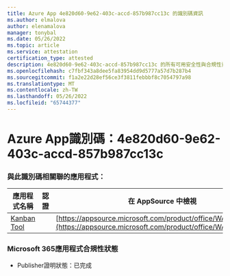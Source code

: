 ```yaml
---
title: Azure App 4e820d60-9e62-403c-accd-857b987cc13c 的識別碼資訊
ms.author: elmalova
author: elenamalova
manager: tonybal
ms.date: 05/26/2022
ms.topic: article
ms.service: attestation
certification_type: attested
description: 4e820d60-9e62-403c-accd-857b987cc13c 的所有可用安全性與合規性資訊。
ms.openlocfilehash: c7fbf343a8dee5fa83954dd9d5777a57d7b287b4
ms.sourcegitcommit: f1a2e22d28ef56ce3f3811febbbf8c7054797a98
ms.translationtype: MT
ms.contentlocale: zh-TW
ms.lasthandoff: 05/26/2022
ms.locfileid: "65744377"
---
```

# <a name="azure-app-id-4e820d60-9e62-403c-accd-857b987cc13c"></a>Azure App識別碼：4e820d60-9e62-403c-accd-857b987cc13c


### <a name="apps-associated-with-this-id"></a>與此識別碼相關聯的應用程式：
| **應用程式名稱** | **認證** | **在 AppSource 中檢視** |
|--------------|---------------|-----------------------|
| [Kanban Tool](../forward/WA200002121.md) |  | [https://appsource.microsoft.com/product/office/WA200002121](https://appsource.microsoft.com/product/office/WA200002121) |

### <a name="microsoft-365-app-compliance-status"></a>Microsoft 365應用程式合規性狀態
- Publisher證明狀態：已完成
